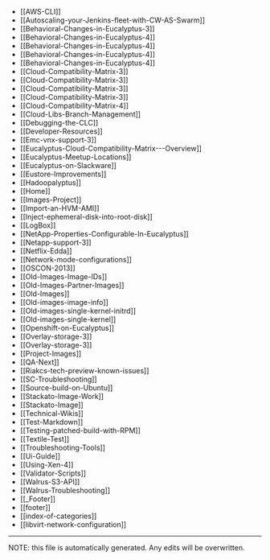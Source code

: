 * [[AWS-CLI]]
* [[Autoscaling-your-Jenkins-fleet-with-CW-AS-Swarm]]
* [[Behavioral-Changes-in-Eucalyptus-3]]
* [[Behavioral-Changes-in-Eucalyptus-4]]
* [[Behavioral-Changes-in-Eucalyptus-4]]
* [[Behavioral-Changes-in-Eucalyptus-4]]
* [[Behavioral-Changes-in-Eucalyptus-4]]
* [[Cloud-Compatibility-Matrix-3]]
* [[Cloud-Compatibility-Matrix-3]]
* [[Cloud-Compatibility-Matrix-3]]
* [[Cloud-Compatibility-Matrix-3]]
* [[Cloud-Compatibility-Matrix-4]]
* [[Cloud-Libs-Branch-Management]]
* [[Debugging-the-CLC]]
* [[Developer-Resources]]
* [[Emc-vnx-support-3]]
* [[Eucalyptus-Cloud-Compatibility-Matrix---Overview]]
* [[Eucalyptus-Meetup-Locations]]
* [[Eucalyptus-on-Slackware]]
* [[Eustore-Improvements]]
* [[Hadoopalyptus]]
* [[Home]]
* [[Images-Project]]
* [[Import-an-HVM-AMI]]
* [[Inject-ephemeral-disk-into-root-disk]]
* [[LogBox]]
* [[NetApp-Properties-Configurable-In-Eucalyptus]]
* [[Netapp-support-3]]
* [[Netflix-Edda]]
* [[Network-mode-configurations]]
* [[OSCON-2013]]
* [[Old-Images-Image-IDs]]
* [[Old-Images-Partner-Images]]
* [[Old-Images]]
* [[Old-images-image-info]]
* [[Old-images-single-kernel-initrd]]
* [[Old-images-single-kernel]]
* [[Openshift-on-Eucalyptus]]
* [[Overlay-storage-3]]
* [[Overlay-storage-3]]
* [[Project-Images]]
* [[QA-Next]]
* [[Riakcs-tech-preview-known-issues]]
* [[SC-Troubleshooting]]
* [[Source-build-on-Ubuntu]]
* [[Stackato-Image-Work]]
* [[Stackato-Image]]
* [[Technical-Wikis]]
* [[Test-Markdown]]
* [[Testing-patched-build-with-RPM]]
* [[Textile-Test]]
* [[Troubleshooting-Tools]]
* [[Ui-Guide]]
* [[Using-Xen-4]]
* [[Validator-Scripts]]
* [[Walrus-S3-API]]
* [[Walrus-Troubleshooting]]
* [[_Footer]]
* [[footer]]
* [[index-of-categories]]
* [[libvirt-network-configuration]]

*****
NOTE: this file is automatically generated. Any edits will be overwritten.
